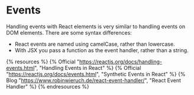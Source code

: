 # Events

Handling events with React elements is very similar to handling events on DOM elements. There are some syntax differences:

* React events are named using camelCase, rather than lowercase.
* With JSX you pass a function as the event handler, rather than a string.

{% resources %}
  {% Official "https://reactjs.org/docs/handling-events.html", "Handling Events in React" %}
  {% Official "https://reactjs.org/docs/events.html", "Synthetic Events in React" %}
  {% Blog "https://www.robinwieruch.de/react-event-handler/", "React Event Handler" %}
{% endresources %}
